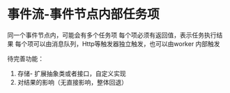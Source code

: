 # 事件流-事件节点内部任务项

同一个事件节点内，可能会有多个任务项
每个项必须有返回值，表示任务执行结果
每个项可以由消息队列，Http等触发器独立触发，也可以由worker 内部触发



待完善功能：

1. 存储-  扩展抽象类或者接口，自定义实现
2. 对结果的影响（无直接影响，整体回退）

